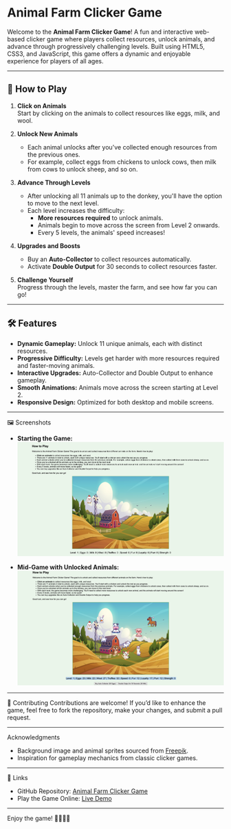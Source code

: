 # Animal Farm Clicker Game

Welcome to the **Animal Farm Clicker Game**! A fun and interactive web-based clicker game where players collect resources, unlock animals, and advance through progressively challenging levels. Built using HTML5, CSS3, and JavaScript, this game offers a dynamic and enjoyable experience for players of all ages.

---

## 🐾 How to Play

1. **Click on Animals**  
   Start by clicking on the animals to collect resources like eggs, milk, and wool.

2. **Unlock New Animals**
    - Each animal unlocks after you've collected enough resources from the previous ones.
    - For example, collect eggs from chickens to unlock cows, then milk from cows to unlock sheep, and so on.

3. **Advance Through Levels**
    - After unlocking all 11 animals up to the donkey, you'll have the option to move to the next level.
    - Each level increases the difficulty:
        - **More resources required** to unlock animals.
        - Animals begin to move across the screen from Level 2 onwards.
        - Every 5 levels, the animals' speed increases!

4. **Upgrades and Boosts**
    - Buy an **Auto-Collector** to collect resources automatically.
    - Activate **Double Output** for 30 seconds to collect resources faster.

5. **Challenge Yourself**  
   Progress through the levels, master the farm, and see how far you can go!

---

## 🛠️ Features

- **Dynamic Gameplay:** Unlock 11 unique animals, each with distinct resources.
- **Progressive Difficulty:** Levels get harder with more resources required and faster-moving animals.
- **Interactive Upgrades:** Auto-Collector and Double Output to enhance gameplay.
- **Smooth Animations:** Animals move across the screen starting at Level 2.
- **Responsive Design:** Optimized for both desktop and mobile screens.

---

🖼️ Screenshots
- **Starting the Game:**
![Game Interface](assets/main-img.png)

- **Mid-Game with Unlocked Animals:**
![Gameplay Image](assets/gameplay-img.png)

---

🤝 Contributing
Contributions are welcome! If you’d like to enhance the game, feel free to fork the repository, make your changes, and submit a pull request.

---

Acknowledgments
- Background image and animal sprites sourced from [Freepik](https://www.freepik.com/).
- Inspiration for gameplay mechanics from classic clicker games.

---

🔗 Links
- GitHub Repository: [Animal Farm Clicker Game](https://github.com/Gorvok/tiny-farm-game)
- Play the Game Online: [Live Demo](https://gorvok.github.io/tiny-farm-game/)

---

Enjoy the game! 🐔🐄🐑🐖
